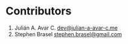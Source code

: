 # Contributors

1. Julián A. Avar C. <dev@julian-a-avar-c.me>
2. Stephen Brasel <stephen.brasel@gmail.com>
